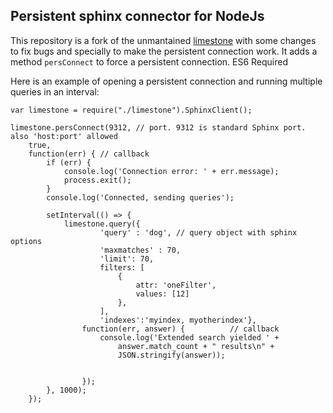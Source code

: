 ## Persistent sphinx connector for NodeJs

This repository is a fork of the unmantained [limestone](https://github.com/kurokikaze/limestone) with some changes to fix bugs and specially to make the persistent connection work. It adds a method `persConnect` to force a persistent connection. ES6 Required

Here is an example of opening a persistent connection and running multiple queries in an interval:

    var limestone = require("./limestone").SphinxClient();

    limestone.persConnect(9312, // port. 9312 is standard Sphinx port. also 'host:port' allowed
        true,
        function(err) { // callback
            if (err) {
                console.log('Connection error: ' + err.message);
                process.exit();
            }
            console.log('Connected, sending queries');

            setInterval(() => {
                limestone.query({
                        'query' : 'dog', // query object with sphinx options
                        'maxmatches' : 70,
                        'limit': 70,
                        filters: [
                            {
                                attr: 'oneFilter',
                                values: [12]
                            },
                        ],
                        'indexes':'myindex, myotherindex'},
                    function(err, answer) {          // callback
                        console.log('Extended search yielded ' +
                            answer.match_count + " results\n" +
                            JSON.stringify(answer));
                       

                    });
            }, 1000);
        });


